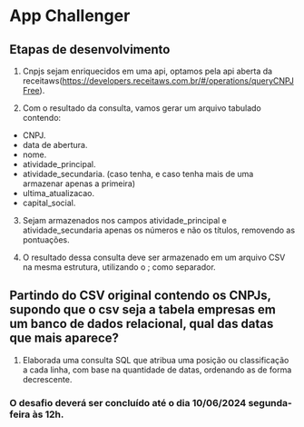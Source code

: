 # App Challenger

## Etapas de desenvolvimento

1. Cnpjs sejam enriquecidos em uma api, optamos pela api aberta
da receitaws(https://developers.receitaws.com.br/#/operations/queryCNPJFree). 

2. Com o resultado da consulta, vamos gerar um arquivo tabulado contendo: 

- CNPJ. 
- data de abertura. 
- nome. 
- atividade_principal. 
- atividade_secundaria. (caso tenha, e caso tenha mais de uma armazenar apenas a primeira) 
- ultima_atualizacao. 
- capital_social. 

3. Sejam armazenados nos campos atividade_principal e atividade_secundaria apenas os números e não os títulos, removendo as pontuações. 

4. O resultado dessa consulta deve ser armazenado em um arquivo CSV na mesma estrutura, utilizando o ; como separador.

## Partindo do CSV original contendo os CNPJs, supondo que o csv seja a tabela empresas em um banco de dados relacional, qual das datas que mais aparece?

1. Elaborada uma consulta SQL que atribua uma posição ou
classificação a cada linha, com base na quantidade de datas, ordenando as de forma
decrescente.

### O desafio deverá ser concluído até o dia 10/06/2024 segunda-feira às 12h. 


